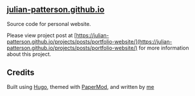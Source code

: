 ## [julian-patterson.github.io](https://julian-patterson.github.io/)

Source code for personal website.

Please view project post at [https://julian-patterson.github.io/projects/posts/portfolio-website/](https://julian-patterson.github.io/projects/posts/portfolio-website/) for more information about this project.

## Credits

Built using [Hugo](https://gohugo.io), themed with [PaperMod](https://github.com/adityatelange/hugo-PaperMod), and written by [me](https://github.com/julian-patterson)
